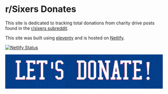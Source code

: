 # r/Sixers Donates
This site is dedicated to tracking total donations from charity drive posts found in the [r/sixers subreddit](https://reddit.com/r/sixers).

This site was built using [eleventy](https://www.11ty.dev/) and is hosted on [Netlify](https://www.netlify.com).

[![Netlify Status](https://api.netlify.com/api/v1/badges/f8c452db-b138-450a-8281-01edac666591/deploy-status)](https://app.netlify.com/sites/eager-spence-1c7002/deploys)

![Let's Donate!](readme-img.png)